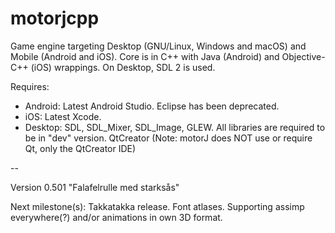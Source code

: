 motorjcpp
=========

Game engine targeting Desktop (GNU/Linux, Windows and macOS) and Mobile (Android and iOS).
Core is in C++ with Java (Android) and Objective-C++ (iOS) wrappings.
On Desktop, SDL 2 is used.

Requires:
* Android: Latest Android Studio. Eclipse has been deprecated.
* iOS: Latest Xcode.
* Desktop: SDL, SDL_Mixer, SDL_Image, GLEW. All libraries are required to be in "dev" version. QtCreator (Note: motorJ does NOT use or require Qt, only the QtCreator IDE)

--

Version 0.501 "Falafelrulle med starksås"

Next milestone(s): Takkatakka release. Font atlases. Supporting assimp everywhere(?) and/or animations in own 3D format.
